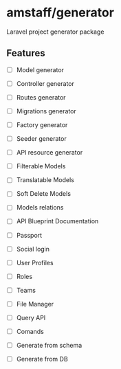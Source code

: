 # amstaff/generator

Laravel project generator package

## Features
- [ ] Model generator
- [ ] Controller generator
- [ ] Routes generator
- [ ] Migrations generator
- [ ] Factory generator
- [ ] Seeder generator
- [ ] API resource generator

- [ ] Filterable Models
- [ ] Translatable Models
- [ ] Soft Delete Models
- [ ] Models relations
- [ ] API Blueprint Documentation
- [ ] Passport
- [ ] Social login
- [ ] User Profiles
- [ ] Roles
- [ ] Teams
- [ ] File Manager
- [ ] Query API 

- [ ] Comands
- [ ] Generate from schema
- [ ] Generate from DB
